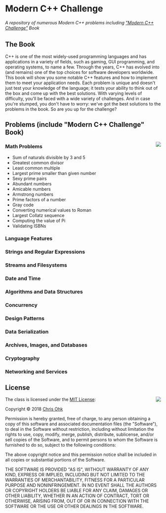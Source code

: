 # Modern C++ Challenge

###### A repository of numerous Modern C++ problems including ["Modern C++ Challenge"](https://www.packtpub.com/application-development/modern-c-challenge) Book

## The Book

C++ is one of the most widely-used programming languages and has applications in a variety of fields, such as gaming, GUI programming, and operating systems, to name a few. Through the years, C++ has evolved into (and remains) one of the top choices for software developers worldwide. This book will show you some notable C++ features and how to implement them to meet your application needs. Each problem is unique and doesn't just test your knowledge of the language; it tests your ability to think out of the box and come up with the best solutions. With varying levels of difficulty, you'll be faced with a wide variety of challenges. And in case you're stumped, you don't have to worry: we've got the best solutions to the problems in the book. So are you up for the challenge?

## Problems (include "Modern C++ Challenge" Book)

<img align="right" src="https://dz13w8afd47il.cloudfront.net/sites/default/files/imagecache/ppv4_main_book_cover/B10008.png">

### Math Problems

- Sum of naturals divisible by 3 and 5
- Greatest common divisor
- Least common multiple
- Largest prime smaller than given number
- Sexy prime pairs
- Abundant numbers
- Amicable numbers
- Armstrong numbers
- Prime factors of a number
- Gray code
- Converting numerical values to Roman
- Largest Collatz sequence
- Computing the value of Pi
- Validating ISBNs

### Language Features

### Strings and Regular Expressions

### Streams and Filesystems

### Date and Time

### Algorithms and Data Structures

### Concurrency

### Design Patterns

### Data Serialization

### Archives, Images, and Databases

### Cryptography

### Networking and Services

## License

<img align="right" src="http://opensource.org/trademarks/opensource/OSI-Approved-License-100x137.png">

The class is licensed under the [MIT License](http://opensource.org/licenses/MIT):

Copyright &copy; 2018 [Chris Ohk](http://www.github.com/utilForever)

Permission is hereby granted, free of charge, to any person obtaining a copy of this software and associated documentation files (the "Software"), to deal in the Software without restriction, including without limitation the rights to use, copy, modify, merge, publish, distribute, sublicense, and/or sell copies of the Software, and to permit persons to whom the Software is furnished to do so, subject to the following conditions:

The above copyright notice and this permission notice shall be included in all copies or substantial portions of the Software.

THE SOFTWARE IS PROVIDED "AS IS", WITHOUT WARRANTY OF ANY KIND, EXPRESS OR IMPLIED, INCLUDING BUT NOT LIMITED TO THE WARRANTIES OF MERCHANTABILITY, FITNESS FOR A PARTICULAR PURPOSE AND NONINFRINGEMENT. IN NO EVENT SHALL THE AUTHORS OR COPYRIGHT HOLDERS BE LIABLE FOR ANY CLAIM, DAMAGES OR OTHER LIABILITY, WHETHER IN AN ACTION OF CONTRACT, TORT OR OTHERWISE, ARISING FROM, OUT OF OR IN CONNECTION WITH THE SOFTWARE OR THE USE OR OTHER DEALINGS IN THE SOFTWARE.